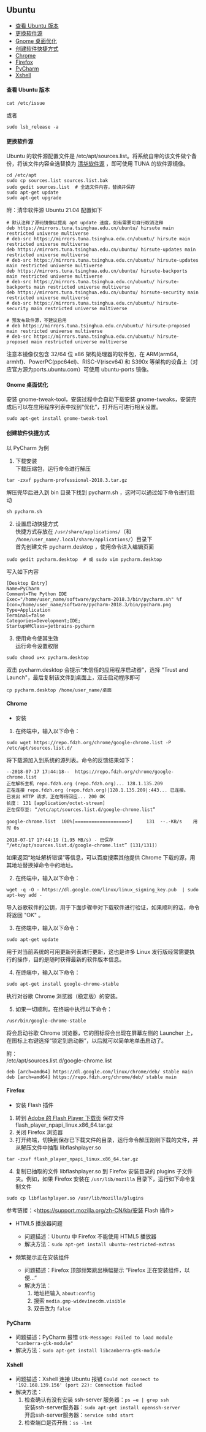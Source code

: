 ## Ubuntu


- [查看 Ubuntu 版本](#查看-Ubuntu-版本)  
- [更换软件源](#更换软件源)  
- [Gnome 桌面优化](#Gnome-桌面优化)  
- [创建软件快捷方式](#创建软件快捷方式)  
- [Chrome](#Chrome)  
- [Firefox](#Firefox)  
- [PyCharm](#PyCharm)  
- [Xshell](#Xshell)  


#### 查看 Ubuntu 版本
```shell script
cat /etc/issue
```
或者
```shell script
sudo lsb_release -a
```


#### 更换软件源
Ubuntu 的软件源配置文件是 /etc/apt/sources.list。将系统自带的该文件做个备份，将该文件内容全选替换为 [清华软件源](https://mirrors.tuna.tsinghua.edu.cn/help/ubuntu/) ，即可使用 TUNA 的软件源镜像。
```shell script
cd /etc/apt
sudo cp sources.list sources.list.bak
sudo gedit sources.list  # 全选文件内容，替换并保存
sudo apt-get update
sudo apt-get upgrade
```
附：清华软件源 Ubuntu 21.04 配置如下
```
# 默认注释了源码镜像以提高 apt update 速度，如有需要可自行取消注释
deb https://mirrors.tuna.tsinghua.edu.cn/ubuntu/ hirsute main restricted universe multiverse
# deb-src https://mirrors.tuna.tsinghua.edu.cn/ubuntu/ hirsute main restricted universe multiverse
deb https://mirrors.tuna.tsinghua.edu.cn/ubuntu/ hirsute-updates main restricted universe multiverse
# deb-src https://mirrors.tuna.tsinghua.edu.cn/ubuntu/ hirsute-updates main restricted universe multiverse
deb https://mirrors.tuna.tsinghua.edu.cn/ubuntu/ hirsute-backports main restricted universe multiverse
# deb-src https://mirrors.tuna.tsinghua.edu.cn/ubuntu/ hirsute-backports main restricted universe multiverse
deb https://mirrors.tuna.tsinghua.edu.cn/ubuntu/ hirsute-security main restricted universe multiverse
# deb-src https://mirrors.tuna.tsinghua.edu.cn/ubuntu/ hirsute-security main restricted universe multiverse

# 预发布软件源，不建议启用
# deb https://mirrors.tuna.tsinghua.edu.cn/ubuntu/ hirsute-proposed main restricted universe multiverse
# deb-src https://mirrors.tuna.tsinghua.edu.cn/ubuntu/ hirsute-proposed main restricted universe multiverse
```
注意本镜像仅包含 32/64 位 x86 架构处理器的软件包，在 ARM(arm64, armhf)、PowerPC(ppc64el)、RISC-V(riscv64) 和 S390x 等架构的设备上（对应官方源为ports.ubuntu.com）可使用 ubuntu-ports 镜像。


#### Gnome 桌面优化
安装 gnome-tweak-tool，安装过程中会自动下载安装 gnome-tweaks，安装完成后可以在应用程序列表中找到“优化”，打开后可进行相关设置。
```shell script
sudo apt-get install gnome-tweak-tool
```


#### 创建软件快捷方式
以 PyCharm 为例
1. 下载安装  
下载压缩包，运行命令进行解压
```shell script
tar -zxvf pycharm-professional-2018.3.tar.gz
```
解压完毕后进入到 bin 目录下找到 pycharm.sh ，这时可以通过如下命令进行启动
```shell script
sh pycharm.sh
```

2. 设置启动快捷方式  
快捷方式存放在 `/usr/share/applications/`（和 `/home/user_name/.local/share/applications/`）目录下  
首先创建文件 pycharm.desktop ，使用命令进入编辑页面
```shell script
sudo gedit pycharm.desktop  # 或 sudo vim pycharm.desktop
```
写入如下内容
```
[Desktop Entry]
Name=PyCharm
Comment=The Python IDE
Exec="/home/user_name/software/pycharm-2018.3/bin/pycharm.sh" %f
Icon=/home/user_name/software/pycharm-2018.3/bin/pycharm.png
Type=Application
Terminal=false
Categories=Development;IDE;
StartupWMClass=jetbrains-pycharm
```

3. 使用命令使其生效  
运行命令设置权限
```shell script
sudo chmod u+x pycharm.desktop
```
双击 pycharm.desktop 会提示“未信任的应用程序启动器”，选择 "Trust and Launch"，最后复制该文件到桌面上，双击启动程序即可
```shell script
cp pycharm.desktop /home/user_name/桌面
```


#### Chrome
- 安装
1. 在终端中，输入以下命令：
```shell script
sudo wget https://repo.fdzh.org/chrome/google-chrome.list -P /etc/apt/sources.list.d/
```
将下载源加入到系统的源列表。命令的反馈结果如下：
```
--2018-07-17 17:44:18--  https://repo.fdzh.org/chrome/google-chrome.list
正在解析主机 repo.fdzh.org (repo.fdzh.org)... 128.1.135.209
正在连接 repo.fdzh.org (repo.fdzh.org)|128.1.135.209|:443... 已连接。
已发出 HTTP 请求，正在等待回应... 200 OK
长度： 131 [application/octet-stream]
正在保存至: “/etc/apt/sources.list.d/google-chrome.list”

google-chrome.list  100%[===================>]     131  --.-KB/s    用时 0s    

2018-07-17 17:44:19 (1.95 MB/s) - 已保存 “/etc/apt/sources.list.d/google-chrome.list” [131/131])
```
如果返回“地址解析错误”等信息，可以百度搜索其他提供 Chrome 下载的源，用其地址替换掉命令中的地址。

2. 在终端中，输入以下命令：
```shell script
wget -q -O - https://dl.google.com/linux/linux_signing_key.pub  | sudo apt-key add -
```
导入谷歌软件的公钥，用于下面步骤中对下载软件进行验证，如果顺利的话，命令将返回 "OK" 。

3. 在终端中，输入以下命令：
```shell script
sudo apt-get update
```
用于对当前系统的可用更新列表进行更新，这也是许多 Linux 发行版经常需要执行的操作，目的是随时获得最新的软件版本信息。

4. 在终端中，输入以下命令：
```shell script
sudo apt-get install google-chrome-stable
```
执行对谷歌 Chrome 浏览器（稳定版）的安装。

5. 如果一切顺利，在终端中执行以下命令：
```shell script
/usr/bin/google-chrome-stable
```
将会启动谷歌 Chrome 浏览器，它的图标将会出现在屏幕左侧的 Launcher 上，在图标上右键选择“锁定到启动器”，以后就可以简单地单击启动了。

附：  
/etc/apt/sources.list.d/google-chrome.list
```
deb [arch=amd64] https://dl.google.com/linux/chrome/deb/ stable main
deb [arch=amd64] https://repo.fdzh.org/chrome/deb/ stable main
```


#### Firefox
- 安装 Flash 插件
1. 转到 [Adobe 的 Flash Player 下载页](https://get.adobe.com/cn/flashplayer/) 保存文件 flash_player_npapi_linux.x86_64.tar.gz
2. 关闭 Firefox 浏览器
3. 打开终端，切换到保存已下载文件的目录，运行命令解压刚刚下载的文件，并从解压文件中抽取 libflashplayer.so
```shell script
tar -zxvf flash_player_npapi_linux.x86_64.tar.gz
```
4. 复制已抽取的文件 libflashplayer.so 到 Firefox 安装目录的 plugins 子文件夹。例如，如果 Firefox 安装在 `/usr/lib/mozilla` 目录下，运行如下命令复制文件
```shell script
sudo cp libflashplayer.so /usr/lib/mozilla/plugins
```
参考链接：<https://support.mozilla.org/zh-CN/kb/安装 Flash 插件>

- HTML5 播放器问题
  - 问题描述：Ubuntu 中 Firefox 不能使用 HTML5 播放器
  - 解决方法：`sudo apt-get install ubuntu-restricted-extras`

- 频繁提示正在安装组件
  - 问题描述：Firefox 顶部频繁跳出横幅提示 “Firefox 正在安装组件，以便...”
  - 解决方法：
    1. 地址栏输入 `about:config`
    2. 搜索 `media.gmp-widevinecdm.visible`
    3. 双击改为 `false`

    


#### PyCharm
- 问题描述：PyCharm 报错 `Gtk-Message: Failed to load module "canberra-gtk-module"`
- 解决方法：`sudo apt-get install libcanberra-gtk-module`


#### Xshell
- 问题描述：Xshell 连接 Ubuntu 报错 `Could not connect to '192.168.139.156' (port 22): Connection failed`
- 解决方法：
  1. 检查确认有没有安装 ssh-server 服务器：`ps –e | grep ssh`  
    安装ssh-server服务器：`sudo apt-get install openssh-server`  
    开启ssh-server服务器：`service sshd start`
  2. 检查端口是否开启：`ss -lnt`

